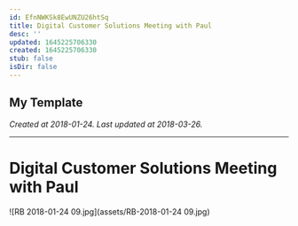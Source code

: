 ```yaml
---
id: EfnNWKSk8EwUNZU26htSq
title: Digital Customer Solutions Meeting with Paul
desc: ''
updated: 1645225706330
created: 1645225706330
stub: false
isDir: false
---
```

My Template
---

_Created at 2018-01-24._
_Last updated at 2018-03-26._




---

# Digital Customer Solutions Meeting with Paul


![RB 2018-01-24 09.jpg](assets/RB-2018-01-24 09.jpg)

